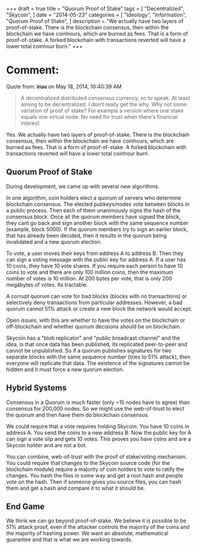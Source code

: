+++
draft = true
title = "Quorum Proof of Stake"
tags = [
    "Decentralized",
    "Skycoin",
]
date = "2014-05-23"
categories = [
    "Ideology",
    "Information",
    "Quorum Proof of Stake",
]
description = "We actually have two layers of proof-of-stake. There is the blockchain consensus, then within the blockchain we have coinhours, which are burned as fees. That is a form of proof-of-stake.  A forked blockchain with transactions reverted will have a lower total coinhour burn."
+++

# Comment:

Quote from: **iruu** on May 18, 2014, 10:40:39 AM
>A decentralized distributed consensus currency, so to speak. At least aiming to be decentralized.
>I don't really get the why. Why not some variation of proof of stake? For example a version where one stake equals one virtual node. No need for trust when there's financial interest.

Yes. We actually have two layers of proof-of-stake. There is the blockchain consensus, then within the blockchain we have coinhours, which are burned as fees. That is a form of proof-of-stake.  A forked blockchain with transactions reverted will have a lower total coinhour burn.

## Quorum Proof of Stake

During development, we came up with several new algorithms.

In one algorithm, coin holders elect a quorum of servers who determine blockchain consensus. The elected pubkeys/nodes vote between blocks in a public process. Then each of them unanimously signs the hash of the consensus block. Once all the quorum members have signed the block, they cant go back and sign another block with the same sequence number (example, block 5000). If the quorum members try to sign an earlier block, that has already been decided, then it results in the quorum being invalidated and a new quorum election.

To vote, a user moves their keys from address A to address B. Then they can sign a voting message with the public key for address A. If a user has 10 coins, they have 10 vote shares. If you require each person to have 10 coins to vote and there are only 100 million coins, then the maximum number of votes is 10 million. At 200 bytes per vote, that is only 200 megabytes of votes. Its tractable.

A corrupt quorum can vote for bad blocks (blocks with no transactions) or selectively deny transactions from particular addresses. However, a bad quorum cannot 51% attack or create a new block the network would accept.

Open issues, with this are whether to have the votes on the blockchain or off-blockchain and whether quorum decisions should be on blockchain.

Skycoin has a "blob replicator" and "public broadcast channel" and the idea, is that once data has been published, its replicated peer-to-peer and cannot be unpublished. So if a quorum publishes signatures for two separate blocks with the same sequence number (tries to 51% attack), then everyone will replicate that data. The existence of the signatures cannot be hidden and it must force a new quorum election.

## Hybrid Systems

Consensus in a Quorum is much faster (only ~15 nodes have to agree) than consensus for 200,000 nodes. So we might use the web-of-trust to elect the quorum and then have them do blockchain consensus.

We could require that a vote requires holding Skycoin. You have 10 coins in address A. You send the coins to a new address B. Now the public key for A can sign a vote slip and gets 10 votes. This proves you have coins and are a Skycoin holder and are not a bot.

You can combine, web-of-trust with the proof of stake/voting mechanism. You could require that changes to the Skycoin source code (for the blockchain module) require a majority of coin holders to vote to ratify the changes. You hash the files in some way and get a root hash and people vote on the hash. Then if someone gives you source files, you can hash them and get a hash and compare it to what it should be.

## End Game

We think we can go beyond proof-of-stake. We believe it is possible to be 51% attack proof, even if the attacker controls the majority of the coins and the majority of hashing power. We want an absolute, mathematical guarantee and that is what we are working towards.

